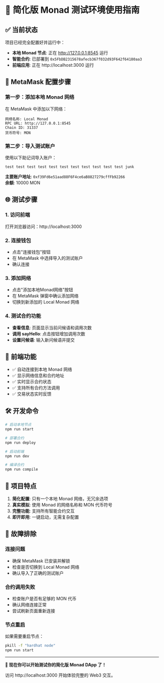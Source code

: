 # 🚀 简化版 Monad 测试环境使用指南

## ✅ 当前状态

项目已经完全配置好并运行中：

- **本地 Monad 节点**: 正在 http://127.0.0.1:8545 运行
- **智能合约**: 已部署到 `0x5FbDB2315678afecb367f032d93F642f64180aa3`
- **前端应用**: 正在 http://localhost:3000 运行

## 🔧 MetaMask 配置步骤

### 第一步：添加本地 Monad 网络

在 MetaMask 中添加以下网络：

```
网络名称: Local Monad
RPC URL: http://127.0.0.1:8545
Chain ID: 31337
货币符号: MON
```

### 第二步：导入测试账户

使用以下助记词导入账户：

```
test test test test test test test test test test test junk
```

**主要账户地址**: `0xf39Fd6e51aad88F6F4ce6aB8827279cffFb92266`  
**余额**: 10000 MON

## 🌐 测试步骤

### 1. 访问前端
打开浏览器访问：http://localhost:3000

### 2. 连接钱包
- 点击"连接钱包"按钮
- 在 MetaMask 中选择导入的测试账户
- 确认连接

### 3. 添加网络
- 点击"添加本地Monad网络"按钮
- 在 MetaMask 弹窗中确认添加网络
- 切换到新添加的 Local Monad 网络

### 4. 测试合约功能
- **查看信息**: 页面显示当前问候语和调用次数
- **调用 sayHello**: 点击按钮增加调用次数
- **设置问候语**: 输入新问候语并提交

## 📱 前端功能

- ✅ 自动连接到本地 Monad 网络
- ✅ 显示网络信息和合约地址
- ✅ 实时显示合约状态
- ✅ 支持所有合约方法调用
- ✅ 交易状态实时反馈

## 🛠️ 开发命令

```bash
# 启动本地节点
npm run start

# 部署合约
npm run deploy

# 启动前端
npm run dev

# 编译合约
npm run compile
```

## 🎯 项目特点

1. **简化配置**: 只有一个本地 Monad 网络，无冗余选项
2. **真实模拟**: 使用 Monad 的网络名称和 MON 代币符号
3. **完整功能**: 支持所有智能合约交互
4. **即开即用**: 一键启动，无需复杂配置

## 🐛 故障排除

### 连接问题
- 确保 MetaMask 已安装并解锁
- 检查是否切换到 Local Monad 网络
- 确认导入了正确的测试账户

### 合约调用失败
- 检查账户是否有足够的 MON 代币
- 确认网络连接正常
- 尝试刷新页面重新连接

### 节点重启
如果需要重启节点：
```bash
pkill -f "hardhat node"
npm run start
```

---

**🎉 现在你可以开始测试你的简化版 Monad DApp 了！**

访问 http://localhost:3000 开始体验完整的 Web3 交互。 